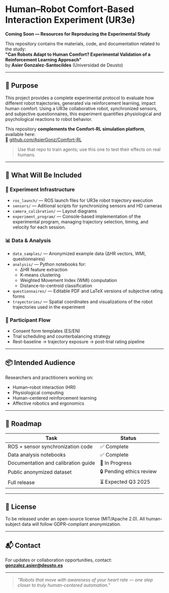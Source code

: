 # Human–Robot Comfort-Based Interaction Experiment (UR3e)

**Coming Soon — Resources for Reproducing the Experimental Study**

This repository contains the materials, code, and documentation related to the study:  
**"Can Robots Adapt to Human Comfort? Experimental Validation of a Reinforcement Learning Approach"**  
by **Asier Gonzalez-Santocildes** (Universidad de Deusto)

---

## 🎯 Purpose

This project provides a complete experimental protocol to evaluate how different robot trajectories, generated via reinforcement learning, impact human comfort. Using a UR3e collaborative robot, synchronized sensors, and subjective questionnaires, this experiment quantifies physiological and psychological reactions to robot behavior.

This repository **complements the Comfort-RL simulation platform**, available here:  
🔗 [github.com/AsierGonz/Comfort-RL](https://github.com/AsierGonz/Comfort-RL)  
> Use that repo to train agents; use this one to test their effects on real humans.

---

## 🧪 What Will Be Included

### 🔧 Experiment Infrastructure

- `ros_launch/` — ROS launch files for UR3e robot trajectory execution  
- `sensors/` — Aditional scripts for synchronizing sensors and HD cameras  
- `camera_calibration/` — Layout diagrams  
- `experiment_program/` — Console-based implementation of the experimental program, managing trajectory selection, timing, and velocity for each session. 

### 📊 Data & Analysis

- `data_samples/` — Anonymized example data (∆HR vectors, WMI, questionnaires)
- `analysis/` — Python notebooks for:
  - ∆HR feature extraction
  - K-means clustering
  - Weighted Movement Index (WMI) computation
  - Distance-to-centroid classification
- `questionnaires/` — Editable PDF and LaTeX versions of subjective rating forms
- `trayectories/` — Spatial coordinates and visualizations of the robot trajectories used in the experiment

### 👤 Participant Flow

- Consent form templates (ES/EN)
- Trial scheduling and counterbalancing strategy
- Rest-baseline → trajectory exposure → post-trial rating pipeline

---

## 📦 Intended Audience

Researchers and practitioners working on:

- Human–robot interaction (HRI)
- Physiological computing
- Human-centered reinforcement learning
- Affective robotics and ergonomics

---

## 📅 Roadmap

| Task                                | Status       |
|-------------------------------------|--------------|
| ROS + sensor synchronization code   | ✅ Complete  |
| Data analysis notebooks             | ✅ Complete  |
| Documentation and calibration guide | 🔄 In Progress |
| Public anonymized dataset           | 🔒 Pending ethics review |
| Full release                        | ⏳ Expected Q3 2025 |

---

## 📄 License

To be released under an open-source license (MIT/Apache 2.0). All human-subject data will follow GDPR-compliant anonymization.

---

## 📬 Contact

For updates or collaboration opportunities, contact:  
**gonzalez.asier@deusto.es**

---

> _"Robots that move with awareness of your heart rate — one step closer to truly human-centered automation."_
